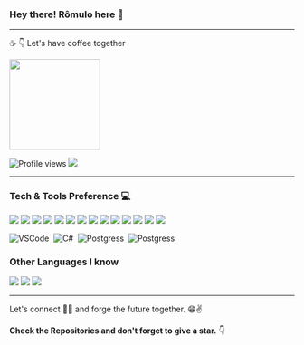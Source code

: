 ### Hey there! Rômulo here 👋

---

 ☕ 👇 Let's have coffee together
 
 <a href="https://www.buymeacoffee.com/roalvesrj"> <img width="160" src="https://img.shields.io/badge/-%E2%98%95%20Buy%20me%20a%20coffee-ffac00?style=flat"> </a>
 
![Profile views](https://gpvc.arturio.dev/roalvesrj)  <img src="https://img.shields.io/github/followers/Souravdey777?label=Follow&color=64acff" style=" float:left, margin-right:10px" />

---

### Tech & Tools Preference 💻

<img src = "https://img.shields.io/badge/-HTML5-E34F26?style=flat&logo=html5&logoColor=white"> <img src = "https://img.shields.io/badge/-CSS3-1572B6?style=flat&logo=css3&logoColor=white"> <img src="https://img.shields.io/badge/-Bootstrap-563D7C?style=flat&logo=bootstrap&logoColor=white"> <img src="https://img.shields.io/badge/-JavaScript-eed718?style=flat&logo=javascript&logoColor=ffffff"> <img src="https://img.shields.io/badge/-Typescript-3178C6?style=flat&logo=typescript&logoColor=ffffff"> <img src="https://img.shields.io/badge/-Sass-cc6699?style=flat&logo=sass&logoColor=ffffff"> <img src="https://img.shields.io/badge/-React-000000?style=flat&logo=react&logoColor=00c8ff"> <img src="https://img.shields.io/badge/-VueJs-fff?style=flat&logo=vue.js&logoColor=000"> <img src="https://img.shields.io/badge/-GraphQL-e535ab?style=flat&logo=graphql&logoColor=FFFFFF"> <img src="https://img.shields.io/badge/-NodeJs-3C873A?style=flat&logo=Node.js&logoColor=white"> <img src="https://img.shields.io/badge/-MySQL-F29111?style=flat&logo=mysql&logoColor=FFFFFF"> <img src="http://img.shields.io/badge/-Google%20Cloud%20Platform-4285F4?style=flat&logo=google%20cloud&logoColor=white"> <img src="http://img.shields.io/badge/-Git-F1502F?style=flat&logo=git&logoColor=FFFFFF"> <img src="http://img.shields.io/badge/-Github-000000?style=flat&logo=github&logoColor=FFFFFF">

![VSCode](http://img.shields.io/badge/-VS%20Code-007ACC?style=flat&logo=visual%20studio%20code&logoColor=white)&nbsp;
![C#](https://img.shields.io/badge/-CSharp-565656?logo=C%20Sharp&logoColor=white&style=for-the-badge)&nbsp;
![Postgress](https://img.shields.io/badge/-PostgreSQL-565656?logo=PostgreSQL&logoColor=white)&nbsp;
![Postgress](https://img.shields.io/badge/-SqlServer-565656?logo=microsoftsqlserver&logoColor=white)&nbsp;

### Other Languages I know
<img src="http://img.shields.io/badge/-Java-F89820?style=flat&logo=java&logoColor=white"> <img src="https://img.shields.io/badge/-C%20&%20C++-659ad2?style=flat&logo=c%2B%2B&logoColor=ffffff"> <img src="https://img.shields.io/badge/-Python-black?style=flat&logo=python&logoColor=white">

---

Let's connect 👨‍💻 and forge the future together. 😁✌ 

**Check the Repositories and don't forget to give a star.** 👇
